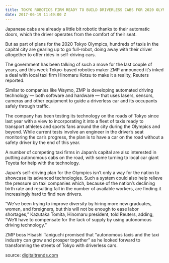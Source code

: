 ```yaml
---
title: TOKYO ROBOTICS FIRM READY TO BUILD DRIVERLESS CABS FOR 2020 OLYMPICS
date: 2017-06-19 11:49:00 Z
---
```


Japanese cabs are already a little bit robotic thanks to their automatic doors, which the driver operates from the comfort of their seat.

But as part of plans for the 2020 Tokyo Olympics, hundreds of taxis in the capital city are gearing up to go full-robot, doing away with their driver altogether to offer rides in self-driving cars.

The government has been talking of such a move for the last couple of years, and this week Tokyo-based robotics maker ZMP announced it’s inked a deal with local taxi firm Hinomaru Kotsu to make it a reality, Reuters reported.

Similar to companies like Waymo, ZMP is developing automated driving technology — both software and hardware — that uses lasers, sensors, cameras and other equipment to guide a driverless car and its occupants safely through traffic.

The company has been testing its technology on the roads of Tokyo since last year with a view to incorporating it into a fleet of taxis ready to transport athletes and sports fans around the city during the Olympics and beyond. While current tests involve an engineer in the driver’s seat monitoring the car’s progress, the plan is to have a car on the road without a safety driver by the end of this year.

A number of competing taxi firms in Japan’s capital are also interested in putting autonomous cabs on the road, with some turning to local car giant Toyota for help with the technology.

Japan’s self-driving plan for the Olympics isn’t only a way for the nation to showcase its advanced technologies. Such a system could also help relieve the pressure on taxi companies which, because of the nation’s declining birth rate and resulting fall in the number of available workers, are finding it increasingly hard to find new drivers.

“We’ve been trying to improve diversity by hiring more new graduates, women, and foreigners, but this will not be enough to ease labor shortages,” Kazutaka Tomita, Hinomaru president, told Reuters, adding, “We’ll have to compensate for the lack of supply by using autonomous driving technology.”

ZMP boss Hisashi Taniguchi promised that “autonomous taxis and the taxi industry can grow and prosper together” as he looked forward to transforming the streets of Tokyo with driverless cars.

source: [digitaltrends.com](http://digitaltrends.com/cars/tokyo-driverless-cabs-2020/)